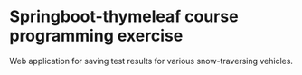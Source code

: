 # Springboot-thymeleaf course programming exercise

Web application for saving test results for various snow-traversing vehicles.

